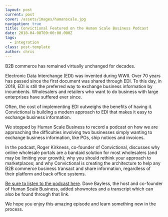 ```yaml
---
layout: post
current: post
cover: /assets/images/humanscale.jpg
navigation: true
title: Convictional Featured on the Human Scale Business Podcast
date: 2018-04-08T09:00:00.000Z
tags:
  - integration
class: post-template
author: chris
---
```


B2B commerce has remained virtually unchanged for decades.

Electronic Data Interchange (EDI) was invented during WWII. Over 70 years has passed since the first document was shared through EDI. To this day, in 2018, EDI is still the preferred way to exchange business information by incumbents. Wholesalers and retailers who want to do business with large enterprises have suffered ever since.

Often, the cost of implementing EDI outweighs the benefits of having it. Convictional is building a modern approach to EDI that makes it easy to exchange business information.

We stopped by Human Scale Business to record a podcast on how we are approaching the difficulties involving two businesses simply wanting to exchange business information, like POs, ship notices and invoices.

In the podcast, Roger Kirkness, co-founder of Convictional, discusses why online wholesale portals are a bandaid solution for most wholesalers (and may be limiting your growth); why you should rethink your approach to marketplaces; and why Convictional is creating the architecture to help any B2B commerce business transact and share information, regardless of their platform and back office systems.

[Be sure to listen to the podcast here](https://humanscalebusiness.org/automating-b2b-e-commerce/). Dave Bayless, the host and co-founder of Human Scale Business, added shownotes and a transcript which can also be found through that link.

We hope you enjoy this amazing episode and learn something new in the process.